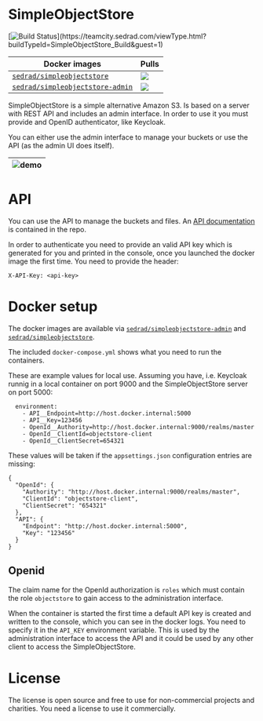 ﻿# SimpleObjectStore

[![Build Status](https://teamcity.sedrad.com/app/rest/builds/buildType:(id:SimpleObjectStore_Build)/statusIcon)](https://teamcity.sedrad.com/viewType.html?buildTypeId=SimpleObjectStore_Build&guest=1)

| Docker images | Pulls |
| ------------- | ----- |
| [`sedrad/simpleobjectstore`](https://hub.docker.com/repository/docker/sedrad/simpleobjectstore/general) | <img src="https://img.shields.io/docker/pulls/sedrad/simpleobjectstore"/>
| [`sedrad/simpleobjectstore-admin`](https://hub.docker.com/repository/docker/sedrad/simpleobjectstore-admin/general) | <img src="https://img.shields.io/docker/pulls/sedrad/simpleobjectstore-admin"/> |

SimpleObjectStore is a simple alternative Amazon S3. Is based on a server with REST API and includes an admin interface.
In order to use it you must provide and OpenID authenticator, like Keycloak.

You can either use the admin interface to manage your buckets or use the API (as the admin UI does itself).

| ![demo](https://github.com/srad/SimpleObjectStore/assets/1612461/3f7653ac-aa33-48aa-8853-252801a765cc) |
|-|

# API

You can use the API to manage the buckets and files.
An [API documentation](https://htmlpreview.github.io/?https://github.com/srad/SimpleObjectStore/blob/main/SimpleObjectStore/Docs/v1/index.html) is contained in the repo.

In order to authenticate you need to provide an valid API key which is generated for you and printed in the console, once you launched the docker image the first time.
You need to provide the header:

```
X-API-Key: <api-key>
```


# Docker setup

The docker images are available via [`sedrad/simpleobjectstore-admin`](https://hub.docker.com/repository/docker/sedrad/simpleobjectstore-admin/general) and [`sedrad/simpleobjectstore`](https://hub.docker.com/repository/docker/sedrad/simpleobjectstore/general).

The included `docker-compose.yml` shows what you need to run the containers.

These are example values for local use. Assuming you have, i.e. Keycloak runnig in a local container on port 9000 and the SimpleObjectStore server on port 5000:

```
  environment:
    - API__Endpoint=http://host.docker.internal:5000
    - API__Key=123456
    - OpenId__Authority=http://host.docker.internal:9000/realms/master
    - OpenId__ClientId=objectstore-client
    - OpenId__ClientSecret=654321
```

These values will be taken if the `appsettings.json` configuration entries are missing:

```
{
  "OpenId": {
    "Authority": "http://host.docker.internal:9000/realms/master",
    "ClientId": "objectstore-client",
    "ClientSecret": "654321"
  },
  "API": {
    "Endpoint": "http://host.docker.internal:5000",
    "Key": "123456"
  }
}
```

## Openid

The claim name for the OpenId authorization is `roles` which must contain the role `objectstore` to gain access to the administration interface.

When the container is started the first time a default API key is created and written to the console, which you can see in the docker logs.
You need to specify it in the `API_KEY` environment variable. This is used by the administration interface to access the API and it could be used by any other client to access the SimpleObjectStore.

# License

The license is open source and free to use for non-commercial projects and charities. You need a license to use it commercially.
